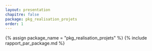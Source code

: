 ```yaml
---
layout: presentation
chapitre: false
package: pkg_realisation_projets
order: 1
---
```


{% assign package_name = "pkg_realisation_projets" %}
{% include rapport_par_package.md %}